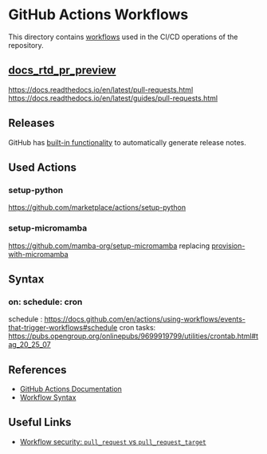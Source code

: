 # GitHub Actions Workflows
This directory contains [workflows](https://docs.github.com/en/actions/using-workflows/about-workflows)
used in the CI/CD operations of the repository.


## [docs_rtd_pr_preview](docs_rtd-pr-preview.yaml)
https://docs.readthedocs.io/en/latest/pull-requests.html
https://docs.readthedocs.io/en/latest/guides/pull-requests.html


## Releases
GitHub has [built-in functionality](https://docs.github.com/en/repositories/releasing-projects-on-github/automatically-generated-release-notes)
to automatically generate release notes.



## Used Actions

### setup-python
https://github.com/marketplace/actions/setup-python

### setup-micromamba
https://github.com/mamba-org/setup-micromamba
replacing [provision-with-micromamba](https://github.com/mamba-org/provision-with-micromamba)

## Syntax

### on: schedule: cron
schedule : https://docs.github.com/en/actions/using-workflows/events-that-trigger-workflows#schedule
cron tasks: https://pubs.opengroup.org/onlinepubs/9699919799/utilities/crontab.html#tag_20_25_07


## References
- [GitHub Actions Documentation](https://docs.github.com/en/actions)
- [Workflow Syntax](https://docs.github.com/en/actions/using-workflows/workflow-syntax-for-github-actions)

## Useful Links
- [Workflow security: `pull_request` vs `pull_request_target`](https://securitylab.github.com/research/github-actions-preventing-pwn-requests/)
